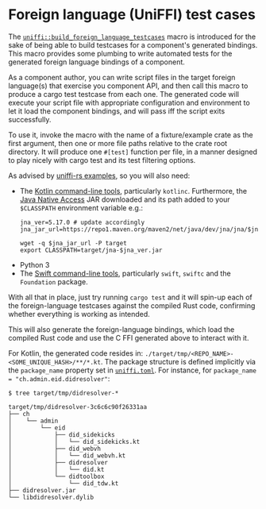 # Foreign language (UniFFI) test cases

The [`uniffi::build_foreign_language_testcases`](https://docs.rs/uniffi/latest/uniffi/macro.build_foreign_language_testcases.html)
macro is introduced for the sake of being able to build testcases for a component's generated bindings.
This macro provides some plumbing to write automated tests for the generated foreign language bindings of a component.

As a component author, you can write script files in the target foreign language(s) that exercise you component API,
and then call this macro to produce a cargo test testcase from each one. The generated code will execute your script file
with appropriate configuration and environment to let it load the component bindings, and will pass iff the script exits
successfully.

To use it, invoke the macro with the name of a fixture/example crate as the first argument, then one or more file paths
relative to the crate root directory. It will produce one `#[test]` function per file, in a manner designed to play nicely
with cargo test and its test filtering options.

As advised by [uniffi-rs examples](https://github.com/mozilla/uniffi-rs/tree/main/examples), so you will also need:

* The [Kotlin command-line tools](https://kotlinlang.org/docs/tutorials/command-line.html), particularly `kotlinc`.
  Furthermore, the [Java Native Access](https://github.com/java-native-access/jna#download) JAR downloaded and its path
  added to your `$CLASSPATH` environment variable e.g.:
  ```shell
  jna_ver=5.17.0 # update accordingly
  jna_jar_url=https://repo1.maven.org/maven2/net/java/dev/jna/jna/$jna_ver/jna-$jna_ver.jar
  
  wget -q $jna_jar_url -P target
  export CLASSPATH=target/jna-$jna_ver.jar
  ``` 
* Python 3
* The [Swift command-line tools](https://swift.org/download/), particularly `swift`, `swiftc` and
  the `Foundation` package.

With all that in place, just try running `cargo test` and it will spin-up each of the foreign-language testcases against the compiled Rust code,
confirming whether everything is working as intended.

This will also generate the foreign-language bindings, which load the compiled Rust code
and use the C FFI generated above to interact with it.

For Kotlin, the generated code resides in: `./target/tmp/<REPO_NAME>-<SOME_UNIQUE_HASH>/**/*.kt`.
The package structure is defined implicitly via the `package_name` property set in [`uniffi.toml`](../uniffi.toml).
For instance, for `package_name = "ch.admin.eid.didresolver"`:
```
$ tree target/tmp/didresolver-*  

target/tmp/didresolver-3c6c6c90f26331aa
├── ch
│    └── admin
│        └── eid
│            ├── did_sidekicks
│            │   └── did_sidekicks.kt
│            ├── did_webvh
│            │   └── did_webvh.kt
│            ├── didresolver
│            │   └── did.kt
│            └── didtoolbox
│                └── did_tdw.kt
├── didresolver.jar
└── libdidresolver.dylib
```
